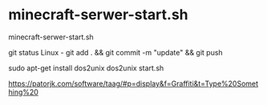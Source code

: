 # minecraft-serwer-start.sh
minecraft-serwer-start.sh

git status 
Linux - git add . && git commit -m "update" && git push 

sudo apt-get install dos2unix
 dos2unix start.sh

 https://patorjk.com/software/taag/#p=display&f=Graffiti&t=Type%20Something%20